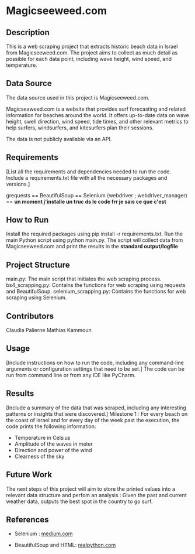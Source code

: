 # Magicseeweed.com

## Description
This is a web scraping project that extracts historic beach data in Israel from Magicseeweed.com.
The project aims to collect as much detail as possible for each data point, including wave height, wind speed, and temperature.

## Data Source
The data source used in this project is Magicseeweed.com.

Magicseaweed.com is a website that provides surf forecasting and related information for beaches around the world.
It offers up-to-date data on wave height, swell direction, wind speed, tide times, and other relevant metrics to help surfers, windsurfers, and kitesurfers plan their sessions.

The data is not publicly available via an API.

## Requirements
[List all the requirements and dependencies needed to run the code. Include a requirements.txt file with all the necessary packages and versions.]

grequests == 
BeautifulSoup == 
Selenium (webdriver ; webdriver_manager) ==
**un moment j'installe un truc ds le code frr je sais ce que c'est**

## How to Run
Install the required packages using pip install -r requirements.txt.
Run the main Python script using python main.py.
The script will collect data from Magicseeweed.com and print the results in the **standard output/logfile**

## Project Structure
main.py: The main script that initiates the web scraping process.
bs4_scrapping.py: Contains the functions for web scraping using requests and BeautifulSoup.
selenium_scrapping.py: Contains the functions for web scraping using Selenium.

## Contributors
Claudia Palierne
Mathias Kammoun

## Usage
[Include instructions on how to run the code, including any command-line arguments or configuration settings that need to be set.]
The code can be run from command line or from any IDE like PyCharm.

## Results
[Include a summary of the data that was scraped, including any interesting patterns or insights that were discovered.]
Milestone 1 : For every beach on the coast of Israel and for every day of the week past the execution, the code prints the following information:
* Temperature in Celsius
* Amplitude of the waves in meter
* Direction and power of the wind 
* Clearness of the sky

## Future Work
The next steps of this project will aim to store the printed values into a relevant data structure and perfom an analysis :
Given the past and current weather data, outputs the best spot in the country to go surf.

## References
* Selenium :
[medium.com](https://medium.com/pythoneers/web-scraping-using-selenium-python-6c511258ab50#:~:text=It%20is%20the%20process%20of,can%20scrape%20dynamic%20web%20easily)

* BeautifulSoup and HTML:
[realpython.com](https://realpython.com/beautiful-soup-web-scraper-python/)